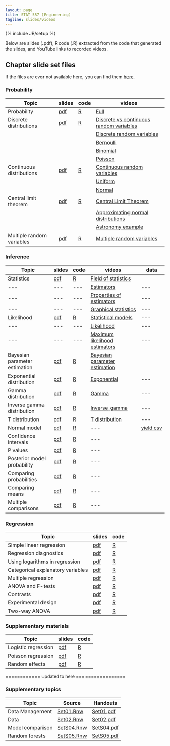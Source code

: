 ```yaml
---
layout: page
title: STAT 587 (Engineering)
tagline: slides/videos
---
```

{% include JB/setup %}

Below are slides (.pdf), R code (.R) extracted from the code that generated the
slides, and YouTube links to recorded videos.

## Chapter slide set files

If the files are ever not available here, 
you can find them 
[here](https://github.com/jarad/jarad.github.com/tree/master/courses/stat587Eng/slides).

### Probability

|Topic|slides|code|videos|
|---|---|---|---|
|Probability|[pdf](Probability/P1-Probability/P1-Probability.pdf)|[R](Probability/P1-Probability/P1-Probability.R)|[Full](https://youtu.be/zBP7KBtM9vI)|
|Discrete distributions|[pdf](Probability/P2-Discrete_distributions/P2-Discrete_distributions.pdf)|[R](Probability/P2-Discrete_distributions/P2-Discrete_distributions.R)|[Discrete vs continuous random variables](https://youtu.be/ajLFqrPTAcY)|
||||[Discrete random variables](https://youtu.be/FrL4Dcoy9MI)|
||||[Bernoulli](https://youtu.be/NXUkzZhrrcA)|
||||[Binomial](https://youtu.be/cnJjKX5AHi4)|
||||[Poisson](https://youtu.be/NTWD-EyTkR0)|
|Continuous distributions|[pdf](Probability/P3-Continuous_distributions/P3-Continuous_distributions.pdf)|[R](Probability/P3-Continuous_distributions/P3-Continuous_distributions.R)|[Continuous random variables](https://youtu.be/KbfUnaiarps)|
||||[Uniform](https://youtu.be/S_tw8UZqJ6U)|
||||[Normal](https://youtu.be/c22x0xpvkyY)|
|Central limit theorem|[pdf](Probability/P4-Central_limit_theorem/P4-Central_Limit_Theorem.pdf)|[R](Probability/P4-Central_limit_theorem/P4-Central_Limit_Theorem.R)|[Central Limit Theorem](https://youtu.be/xSNg9Vp1wko)|
||||[Approximating normal distributions](https://youtu.be/Q11BS_wnq3w)|
||||[Astronomy example](https://youtu.be/uX1UOP09JuA)|
|Multiple random variables|[pdf](Probability/P5-Multiple_random_variables/P5-Multiple_random_variables.pdf)|[R](Probability/P5-Multiple_random_variables/P5-Multiple_random_variables.R)|[Multiple random variables](https://youtu.be/1U537aiXJzM)|


### Inference

|Topic|slides|code|videos|data|
|---|---|---|---|---|
|Statistics|[pdf](Inference/I01-Statistics/I01-Statistics.pdf)|[R](Inference/I01-Statistics/I01-Statistics.R)|[Field of statistics](https://youtu.be/yF92RxPS_G4)||
|---|---|---|[Estimators](https://youtu.be/RFtHCdxxo8Q)|---|
|---|---|---|[Properties of estimators](https://youtu.be/F4tSwJT_khI)|---|
|---|---|---|[Graphical statistics](https://youtu.be/N-7rt9QP-W0)|---|
|Likelihood|[pdf](Inference/I02-Likelihood/I02-Likelihood.pdf)|[R](Inference/I02-Likelihood/I02-Likelihood.R)|[Statistical models](https://youtu.be/5KnJ-uVaoLE)|---|
|---|---|---|[Likelihood](https://youtu.be/m7I7baoDuuo)|---|
|---|---|---|[Maximum likelihood estimators](https://youtu.be/vz34FpuLhsA)|---|
|Bayesian parameter estimation|[pdf](Inference/I03-Bayesian_statistics/I03-Bayesian_parameter_estimation.pdf)|[R](Inference/I03-Bayesian_statistics/I03-Bayesian_parameter_estimation.R)|[Bayesian parameter estimation](https://youtu.be/N89l8tlqx2w)|
|Exponential distribution|[pdf](Probability/Distributions/Exponential/Exponential.pdf)|[R](Probability/Distributions/Exponential/Exponential.R)|[Exponential](https://youtu.be/e5vCX4uCGvY)|---|
|Gamma distribution|[pdf](Probability/Distributions/Gamma/Gamma.pdf)|[R](Probability/Distributions/Gamma/Gamma.R)|[Gamma](https://youtu.be/YkF3D8OHZwc)|---|
|Inverse gamma distribution|[pdf](Probability/Distributions/Inverse_gamma/Inverse_gamma.pdf)|[R](Probability/Distributions/Inverse_gamma/Inverse_gamma.R)|[Inverse_gamma](https://youtu.be/pe7kgPNCWOs)|---|
|T distribution|[pdf](Probability/Distributions/Students_t/Students_t.pdf)|[R](Probability/Distributions/Students_t/Students_t.R)|[T distribution](https://youtu.be/0wjK7Ya7lOA)|---|
|Normal model|[pdf](Inference/I04-Normal_model/I04-Normal_model.pdf)|[R](Inference/I04-Normal_model/I04-Normal_model.R)|---|[yield.csv](Inference/I04-Normal_model/yield.csv)|
|Confidence intervals|[pdf](Inference/I05-Confidence_intervals/I05-Confidence_intervals.pdf)|[R](Inference/I05-Confidence_intervals/I05-Confidence_intervals.R)|---|
|P values|[pdf](Inference/I06-Pvalues/I06-Pvalues.pdf)|[R](Inference/I06-Pvalues/I06-Pvalues.R)|---|
|Posterior model probability|[pdf](Inference/I07-Posterior_model_probability/I07-Posterior_model_probability.pdf)|[R](Inference/I07-Posterior_model_probability/I07-Posterior_model_probability.R)|---|
|Comparing probabilities|[pdf](Inference/I08-Comparing_probabilities/I08-Comparing_probabilities.pdf)|[R](Inference/I08-Comparing_probabilities/I08-Comparing_probabilities.R)|---|
|Comparing means|[pdf](Inference/I09-Comparing_means/I09-Comparing_means.pdf)|[R](Inference/I09-Comparing_means/I09-Comparing_means.R)|---|
|Multiple comparisons|[pdf](Inference/I10-Multiple_comparisons/I10-Multiple_comparisons.pdf)|[R](Inference/I10-Multiple_comparisons/I10-Multiple_comparisons.R)|---|


### Regression

|Topic|slides|code|
|---|---|---|
|Simple linear regression|[pdf](Regression/R01-Simple_linear_regression/R01-Simple_linear_regression.pdf)|[R](Regression/R01-Simple_linear_regression/R01-Simple_linear_regression.R)|
|Regression diagnostics|[pdf](Regression/R02-Regression_diagnostics/R02-Regression_diagnostics.pdf)|[R](Regression/R02-Regression_diagnostics/R02-Regression_diagnostics.R)|
|Using logarithms in regression|[pdf](Regression/R03-Logarithms/R03-Logarithms.pdf)|[R](Regression/R03-Logarithms/R03-Logarithms.R)|
|Categorical explanatory variables|[pdf](Regression/R04-Categorical_explanatory_variables/R04-Categorical_explanatory_variables.pdf)|[R](Regression/R04-Categorical_explanatory_variables/R04-Categorical_explanatory_variables.R)|
|Multiple regression|[pdf](Regression/R05-Multiple_regression/R05-Multiple_regression.pdf)|[R](Regression/R05-Multiple_regression/R05-Multiple_regression.R)|
|ANOVA and F-tests|[pdf](Regression/R06-ANOVA_F-tests/R06-ANOVA_F-tests.pdf)|[R](Regression/R06-ANOVA_F-tests/R06-ANOVA_F-tests.R)|
|Contrasts|[pdf](Regression/R07-Contrasts/R07-Contrasts.pdf)|[R](Regression/R07-Contrasts/R07-Contrasts.R)|
|Experimental design|[pdf](Regression/R08-Experimental_design/R08-Experimental_design.pdf)|[R](Regression/R08-Experimental_design/R08-Experimental_design.R)|
|Two-way ANOVA|[pdf](Regression/R09-Two-way_ANOVA/R09-Two-way_ANOVA.pdf)|[R](Regression/R09-Two-way_ANOVA/R09-Two-way_ANOVA.R)|


### Supplementary materials

|Topic|slides|code|
|---|---|---|
|Logistic regression|[pdf](Supplementary/S01-Logistic_regression/S01-Logistic_regression.pdf)|[R](Supplementary/S01-Logistic_regression/S01-Logistic_regression.R)|
|Poisson regression|[pdf](Supplementary/S02-Poisson_regression/S02-Poisson_regression.pdf)|[R](Supplementary/S02-Poisson_regression/S02-Poisson_regression.R)|
|Random effects|[pdf](Supplementary/S03-Random_effects/S03-Random_effects.pdf)|[R](Supplementary/S03-Random_effects/S03-Random_effects.R)|



 ============ updated to here =================

### Supplementary topics

|Topic|Source|Handouts|
|---|---|---|
|Data Management|[Set01.Rnw](Set01/Set01_data_management.Rnw)|[Set01.pdf](Set01/Set01_data_management.pdf)|
|Data|[Set02.Rnw](Set02/Set02_data.Rnw)|[Set02.pdf](Set02/Set02_data.pdf)|
|Model comparison|[SetS04.Rnw](SetS04/SetS04_Model_comparison.Rnw)|[SetS04.pdf](SetS04/SetS04_Model_comparison.pdf)|
|Random forests|[SetS05.Rnw](SetS05/SetS05_Random_forests.Rnw)|[SetS05.pdf](SetS05/SetS05_Random_forests.pdf)|
